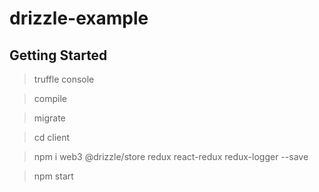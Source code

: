 # drizzle-example

## Getting Started 

> truffle console

> compile

> migrate




> cd client

> npm i web3 @drizzle/store redux react-redux redux-logger --save

> npm start
